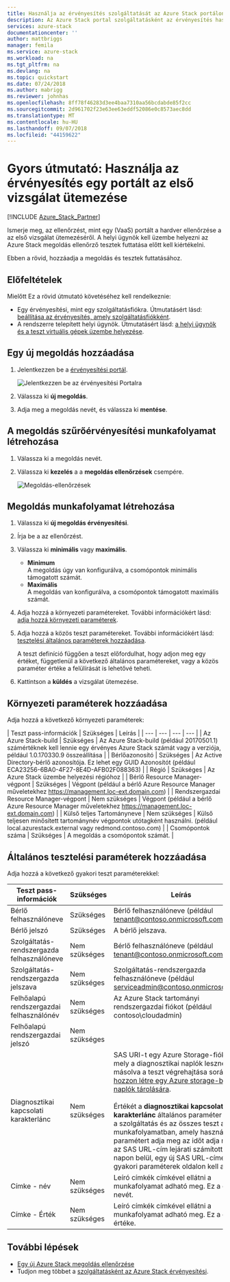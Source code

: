 ```yaml
---
title: Használja az érvényesítés szolgáltatását az Azure Stack portálon az első vizsgálat ütemezése |} A Microsoft Docs
description: Az Azure Stack portal szolgáltatásként az érvényesítés használatával az első vizsgálat ütemezése.
services: azure-stack
documentationcenter: ''
author: mattbriggs
manager: femila
ms.service: azure-stack
ms.workload: na
ms.tgt_pltfrm: na
ms.devlang: na
ms.topic: quickstart
ms.date: 07/24/2018
ms.author: mabrigg
ms.reviewer: johnhas
ms.openlocfilehash: 8ff78f46283d3ee4baa7310aa56bcdabde85f2cc
ms.sourcegitcommit: 2d961702f23e63ee63eddf52086e0c8573aec8dd
ms.translationtype: MT
ms.contentlocale: hu-HU
ms.lasthandoff: 09/07/2018
ms.locfileid: "44159622"
---
```

# <a name="quickstart-use-the-validation-as-a-service-portal-to-schedule-your-first-test"></a>Gyors útmutató: Használja az érvényesítés egy portált az első vizsgálat ütemezése

[!INCLUDE [Azure_Stack_Partner](./includes/azure-stack-partner-appliesto.md)]

Ismerje meg, az ellenőrzést, mint egy (VaaS) portált a hardver ellenőrzése a az első vizsgálat ütemezéséről. A helyi ügynök kell üzembe helyezni az Azure Stack megoldás ellenőrző tesztek futtatása előtt kell kiértékelni.

Ebben a rövid, hozzáadja a megoldás és tesztek futtatásához.

## <a name="prerequisites"></a>Előfeltételek

Mielőtt Ez a rövid útmutató követéséhez kell rendelkeznie:
 - Egy érvényesítési, mint egy szolgáltatásfiókra. Útmutatásért lásd: [beállítása az érvényesítés, amely szolgáltatásfiókként](azure-stack-vaas-set-up-account.md).  
- A rendszerre telepített helyi ügynök. Útmutatásért lásd: [a helyi ügynök és a teszt virtuális gépek üzembe helyezése](azure-stack-vaas-test-vm.md).

## <a name="add-a-new-solution"></a>Egy új megoldás hozzáadása

1. Jelentkezzen be a [érvényesítési portál](https://azurestackvalidation.com).

    ![Jelentkezzen be az érvényesítési Portalra](media/vaas_portalsignin.png)  

2. Válassza ki **új megoldás**.
3. Adja meg a megoldás nevét, és válassza ki **mentése**.

## <a name="create-a-solution-validation-workflow"></a>A megoldás szűrőérvényesítési munkafolyamat létrehozása

1. Válassza ki a megoldás nevét.
2. Válassza ki **kezelés** a a **megoldás ellenőrzések** csempére.

    ![Megoldás-ellenőrzések](media/image2.png)

## <a name="create-a-solution-workflow"></a>Megoldás munkafolyamat létrehozása

1. Válassza ki **új megoldás érvényesítési**.
2. Írja be a az ellenőrzést.
3. Válassza ki **minimális** vagy **maximális**.  
    - **Minimum**  
    A megoldás úgy van konfigurálva, a csomópontok minimális támogatott számát.  
    - **Maximális**  
    A megoldás van konfigurálva, a csomópontok támogatott maximális számát.
4. Adja hozzá a környezeti paramétereket. További információkért lásd: [adja hozzá környezeti paraméterek](#add-environmental-parameters).
5. Adja hozzá a közös teszt paramétereket. További információkért lásd: [tesztelési általános paraméterek hozzáadása](#add-common-test-parameters).

    A teszt definíció függően a teszt előfordulhat, hogy adjon meg egy értéket, függetlenül a következő általános paramétereket, vagy a közös paraméter értéke a felülírását is lehetővé teheti.
6. Kattintson a **küldés** a vizsgálat ütemezése.

## <a name="add-environmental-parameters"></a>Környezeti paraméterek hozzáadása

Adja hozzá a következő környezeti paraméterek:

| Teszt pass-információk | Szükséges | Leírás |
| --- | --- | --- | --- |
| Az Azure Stack-build | Szükséges | Az Azure Stack-build (például 20170501.1) számértéknek kell lennie egy érvényes Azure Stack számát vagy a verziója, például 1.0.170330.9 összeállítása |
| Bérlőazonosító | Szükséges | Az Active Directory-bérlő azonosítója. Ez lehet egy GUID Azonosítót (például ECA23256-6BA0-4F27-8E4D-AFB02F088363) |
| Régió | Szükséges | Az Azure Stack üzembe helyezési régióhoz |
| Bérlő Resource Manager-végpont | Szükséges | Végpont (például a bérlő Azure Resource Manager műveletekhez https://management.loc-ext.domain.com) |
| Rendszergazdai Resource Manager-végpont | Nem szükséges | Végpont (például a bérlő Azure Resource Manager műveletekhez https://management.loc-ext.domain.com) |
| Külső teljes Tartományneve | Nem szükséges | Külső teljesen minősített tartománynév végpontok utótagként használni. (például local.azurestack.external vagy redmond.contoso.com) |
| Csomópontok száma | Szükséges | A megoldás a csomópontok számát. |

## <a name="add-common-test-parameters"></a>Általános tesztelési paraméterek hozzáadása

Adja hozzá a következő gyakori teszt paraméterekkel:

| Teszt pass-információk | Szükséges | Leírás |
| --- | --- | --- |
| Bérlő felhasználóneve | Szükséges | Bérlő felhasználóneve (például tenant@contoso.onmicrosoft.com) |
| Bérlő jelszó | Szükséges | A bérlő jelszava. |
| Szolgáltatás-rendszergazda felhasználóneve | Nem szükséges | Bérlő felhasználóneve (például tenant@contoso.onmicrosoft.com) |
| Szolgáltatás-rendszergazda jelszava | Nem szükséges | Szolgáltatás-rendszergazda felhasználóneve (például serviceadmin@contoso.onmicrosoft.com) |
| Felhőalapú rendszergazdai felhasználónév | Nem szükséges | Az Azure Stack tartományi rendszergazdai fiókot (például contoso\cloudadmin) |
| Felhőalapú rendszergazdai jelszó | Nem szükséges | |
|  Diagnosztikai kapcsolati karakterlánc | Nem szükséges | SAS URI-t egy Azure Storage-fiókot, mely a diagnosztikai naplók lesznek másolva a teszt végrehajtása során. Lásd: [hozzon létre egy Azure storage-blobba naplók tárolására](azure-stack-vaas-set-up-account.md#create-an-azure-storage-blob-to-store-logs). <br><br>Értékét a **diagnosztikai kapcsolati karakterlánc** általános paraméter tárolja a szolgáltatás és az összes teszt a munkafolyamatban, amely használja ezt a paramétert adja meg az időt adja meg. Ha az SAS URL-cím lejárati számított 30 napon belül, egy új SAS URL-címet a gyakori paraméterek oldalon kell adnia. |
| Címke - név | Nem szükséges |  Leíró címkék címkével ellátni a munkafolyamat adható meg. Ez a címke nevét. |
| Címke - Érték | Nem szükséges | Leíró címkék címkével ellátni a munkafolyamat adható meg. Ez a címke értéke. |

## <a name="next-steps"></a>További lépések

- [Egy új Azure Stack megoldás ellenőrzése](azure-stack-vaas-validate-solution-new.md)  
- Tudjon meg többet a [szolgáltatásként az Azure Stack érvényesítési](https://docs.microsoft.com/azure/azure-stack/partner).
